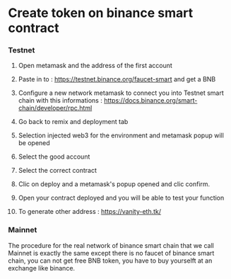 # Create token on binance smart contract

### Testnet

1. Open metamask and the address of the first account
   
2. Paste in to : https://testnet.binance.org/faucet-smart  and get a BNB

3. Configure a new network metamask to connect you into Testnet smart chain with this informations : https://docs.binance.org/smart-chain/developer/rpc.html
   
4. Go back to remix and deployment tab
   
5. Selection injected web3 for the environment and metamask popup will be opened
   
6. Select the good account
   
7. Select the correct contract
   
8. Clic on deploy and a metamask's popup opened and clic confirm.
   
9.  Open your contract deployed and you will be able to test your function
    
10. To generate other address : https://vanity-eth.tk/


### Mainnet
The procedure for the real network of binance smart chain that we call Mainnet is exactly the same except there is no faucet of binance smart chain, you can not get free BNB token, you have to buy yourselft  at an exchange like binance.

